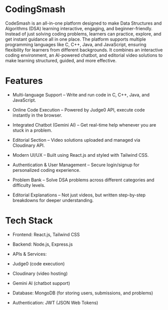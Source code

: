 # CodingSmash
CodeSmash is an all-in-one platform designed to make Data Structures and Algorithms (DSA) learning interactive, engaging, and beginner-friendly. Instead of just solving coding problems, learners can practice, explore, and get instant guidance all in one place. The platform supports multiple programming languages like C, C++, Java, and JavaScript, ensuring flexibility for learners from different backgrounds. It combines an interactive coding environment, an AI-powered chatbot, and editorial video solutions to make learning structured, guided, and more effective.

    
 # Features

- Multi-language Support – Write and run code in C, C++, Java, and JavaScript.

- Online Code Execution – Powered by Judge0 API, execute code instantly in the browser.

- Integrated Chatbot (Gemini AI) – Get real-time help whenever you are stuck in a problem.

- Editorial Section – Video solutions uploaded and managed via Cloudinary API.

- Modern UI/UX – Built using React.js and styled with Tailwind CSS.

- Authentication & User Management – Secure login/signup for personalized coding experience.

- Problem Bank – Solve DSA problems across different categories and difficulty levels.

- Editorial Explanations – Not just videos, but written step-by-step breakdowns for deeper understanding.







 # Tech Stack

- Frontend: React.js, Tailwind CSS

- Backend: Node.js, Express.js

- APIs & Services:

- Judge0 (code execution)

- Cloudinary (video hosting)

- Gemini AI (chatbot support)

- Database: MongoDB (for storing users, submissions, and problems)

- Authentication: JWT (JSON Web Tokens)


